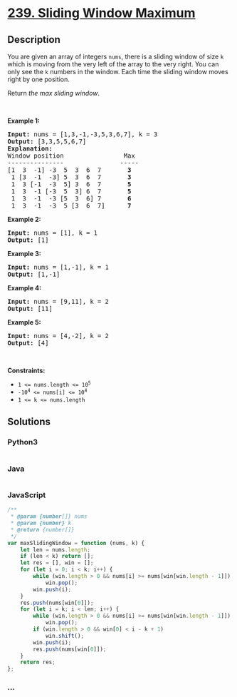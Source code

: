 # [239. Sliding Window Maximum](https://leetcode.com/problems/sliding-window-maximum)



## Description

<p>You are given an array of integers&nbsp;<code>nums</code>, there is a sliding window of size <code>k</code> which is moving from the very left of the array to the very right. You can only see the <code>k</code> numbers in the window. Each time the sliding window moves right by one position.</p>

<p>Return <em>the max sliding window</em>.</p>

<p>&nbsp;</p>
<p><strong>Example 1:</strong></p>

<pre>
<strong>Input:</strong> nums = [1,3,-1,-3,5,3,6,7], k = 3
<strong>Output:</strong> [3,3,5,5,6,7]
<strong>Explanation:</strong> 
Window position                Max
---------------               -----
[1  3  -1] -3  5  3  6  7       <strong>3</strong>
 1 [3  -1  -3] 5  3  6  7       <strong>3</strong>
 1  3 [-1  -3  5] 3  6  7      <strong> 5</strong>
 1  3  -1 [-3  5  3] 6  7       <strong>5</strong>
 1  3  -1  -3 [5  3  6] 7       <strong>6</strong>
 1  3  -1  -3  5 [3  6  7]      <strong>7</strong>
</pre>

<p><strong>Example 2:</strong></p>

<pre>
<strong>Input:</strong> nums = [1], k = 1
<strong>Output:</strong> [1]
</pre>

<p><strong>Example 3:</strong></p>

<pre>
<strong>Input:</strong> nums = [1,-1], k = 1
<strong>Output:</strong> [1,-1]
</pre>

<p><strong>Example 4:</strong></p>

<pre>
<strong>Input:</strong> nums = [9,11], k = 2
<strong>Output:</strong> [11]
</pre>

<p><strong>Example 5:</strong></p>

<pre>
<strong>Input:</strong> nums = [4,-2], k = 2
<strong>Output:</strong> [4]
</pre>

<p>&nbsp;</p>
<p><strong>Constraints:</strong></p>

<ul>
	<li><code>1 &lt;= nums.length &lt;= 10<sup>5</sup></code></li>
	<li><code>-10<sup>4</sup> &lt;= nums[i] &lt;= 10<sup>4</sup></code></li>
	<li><code>1 &lt;= k &lt;= nums.length</code></li>
</ul>


## Solutions

<!-- tabs:start -->

### **Python3**

```python

```

### **Java**

```java

```

### **JavaScript**

```js
/**
 * @param {number[]} nums
 * @param {number} k
 * @return {number[]}
 */
var maxSlidingWindow = function (nums, k) {
    let len = nums.length;
    if (len < k) return [];
    let res = [], win = [];
    for (let i = 0; i < k; i++) {
        while (win.length > 0 && nums[i] >= nums[win[win.length - 1]])
            win.pop();
        win.push(i);
    }
    res.push(nums[win[0]]);
    for (let i = k; i < len; i++) {
        while (win.length > 0 && nums[i] >= nums[win[win.length - 1]])
            win.pop();
        if (win.length > 0 && win[0] < i - k + 1)
            win.shift();
        win.push(i);
        res.push(nums[win[0]]);
    }
    return res;
};
```

### **...**

```

```

<!-- tabs:end -->

